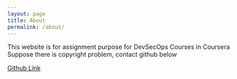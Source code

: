 ```yaml
---
layout: page
title: About
permalink: /about/
---
```


This website is for assignment purpose for DevSecOps Courses in Coursera
Suppose there is copyright problem, contact github below

[Github Link][github]

[github]: https://github.com/jesicaelizabeth03